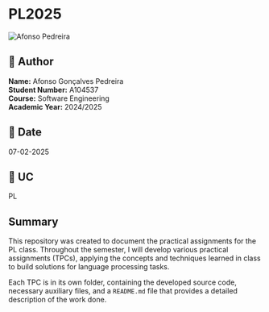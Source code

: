 # PL2025  

![Afonso Pedreira](https://avatars.githubusercontent.com/u/95723167?v=4)  

## 👨 Author  
**Name:** Afonso Gonçalves Pedreira  
**Student Number:** A104537  
**Course:** Software Engineering  
**Academic Year:** 2024/2025  

## 📅 Date  
07-02-2025  

## 📖 UC 
PL 

## Summary  
This repository was created to document the practical assignments for the PL class. Throughout the semester, I will develop various practical assignments (TPCs), applying the concepts and techniques learned in class to build solutions for language processing tasks.

Each TPC is in its own folder, containing the developed source code, necessary auxiliary files, and a `README.md` file that provides a detailed description of the work done.
